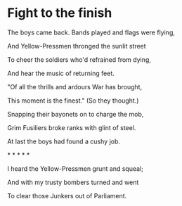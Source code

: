 # Fight to the finish

The boys came back. Bands played and flags were flying,

  And Yellow-Pressmen thronged the sunlit street

To cheer the soldiers who'd refrained from dying,

  And hear the music of returning feet.

"Of all the thrills and ardours War has brought,

  This moment is the finest." \(So they thought.\)



Snapping their bayonets on to charge the mob,

  Grim Fusiliers broke ranks with glint of steel.

At last the boys had found a cushy job.

 \* \* \* \* \*

  I heard the Yellow-Pressmen grunt and squeal;

And with my trusty bombers turned and went

To clear those Junkers out of Parliament.



